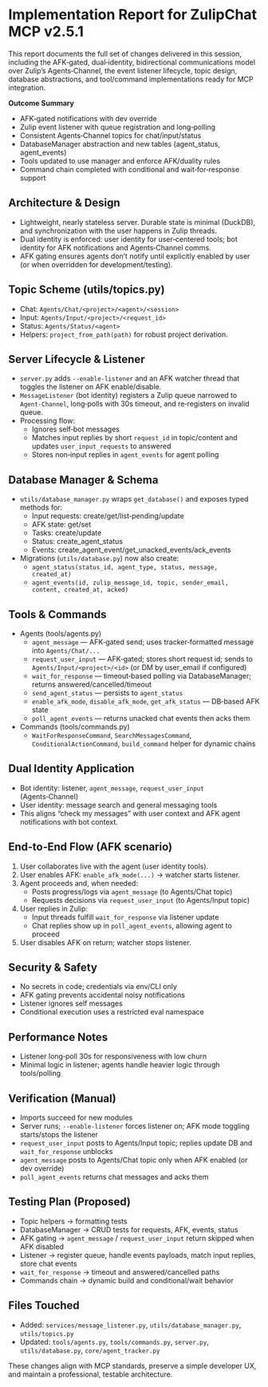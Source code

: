# Implementation Report for ZulipChat MCP v2.5.1

This report documents the full set of changes delivered in this session, including the AFK‑gated, dual‑identity, bidirectional communications model over Zulip’s Agents‑Channel, the event listener lifecycle, topic design, database abstractions, and tool/command implementations ready for MCP integration.

**Outcome Summary**
- AFK‑gated notifications with dev override
- Zulip event listener with queue registration and long‑polling
- Consistent Agents‑Channel topics for chat/input/status
- DatabaseManager abstraction and new tables (agent_status, agent_events)
- Tools updated to use manager and enforce AFK/duality rules
- Command chain completed with conditional and wait‑for‑response support

## Architecture & Design
- Lightweight, nearly stateless server. Durable state is minimal (DuckDB), and synchronization with the user happens in Zulip threads.
- Dual identity is enforced: user identity for user‑centered tools; bot identity for AFK notifications and Agents‑Channel comms.
- AFK gating ensures agents don’t notify until explicitly enabled by user (or when overridden for development/testing).

## Topic Scheme (utils/topics.py)
- Chat: `Agents/Chat/<project>/<agent>/<session>`
- Input: `Agents/Input/<project>/<request_id>`
- Status: `Agents/Status/<agent>`
- Helpers: `project_from_path(path)` for robust project derivation.

## Server Lifecycle & Listener
- `server.py` adds `--enable-listener` and an AFK watcher thread that toggles the listener on AFK enable/disable.
- `MessageListener` (bot identity) registers a Zulip queue narrowed to `Agent-Channel`, long‑polls with 30s timeout, and re‑registers on invalid queue.
- Processing flow:
  - Ignores self‑bot messages
  - Matches input replies by short `request_id` in topic/content and updates `user_input_requests` to answered
  - Stores non‑input replies in `agent_events` for agent polling

## Database Manager & Schema
- `utils/database_manager.py` wraps `get_database()` and exposes typed methods for:
  - Input requests: create/get/list‑pending/update
  - AFK state: get/set
  - Tasks: create/update
  - Status: create_agent_status
  - Events: create_agent_event/get_unacked_events/ack_events
- Migrations (`utils/database.py`) now also create:
  - `agent_status(status_id, agent_type, status, message, created_at)`
  - `agent_events(id, zulip_message_id, topic, sender_email, content, created_at, acked)`

## Tools & Commands
- Agents (tools/agents.py)
  - `agent_message` — AFK‑gated send; uses tracker‑formatted message into `Agents/Chat/...`
  - `request_user_input` — AFK‑gated; stores short request id; sends to `Agents/Input/<project>/<id>` (or DM by user_email if configured)
  - `wait_for_response` — timeout‑based polling via DatabaseManager; returns answered/cancelled/timeout
  - `send_agent_status` — persists to `agent_status`
  - `enable_afk_mode`, `disable_afk_mode`, `get_afk_status` — DB‑based AFK state
  - `poll_agent_events` — returns unacked chat events then acks them
- Commands (tools/commands.py)
  - `WaitForResponseCommand`, `SearchMessagesCommand`, `ConditionalActionCommand`, `build_command` helper for dynamic chains

## Dual Identity Application
- Bot identity: listener, `agent_message`, `request_user_input` (Agents‑Channel)
- User identity: message search and general messaging tools
- This aligns “check my messages” with user context and AFK agent notifications with bot context.

## End‑to‑End Flow (AFK scenario)
1. User collaborates live with the agent (user identity tools).
2. User enables AFK: `enable_afk_mode(...)` → watcher starts listener.
3. Agent proceeds and, when needed:
   - Posts progress/logs via `agent_message` (to Agents/Chat topic)
   - Requests decisions via `request_user_input` (to Agents/Input topic)
4. User replies in Zulip:
   - Input threads fulfill `wait_for_response` via listener update
   - Chat replies show up in `poll_agent_events`, allowing agent to proceed
5. User disables AFK on return; watcher stops listener.

## Security & Safety
- No secrets in code; credentials via env/CLI only
- AFK gating prevents accidental noisy notifications
- Listener ignores self messages
- Conditional execution uses a restricted eval namespace

## Performance Notes
- Listener long‑poll 30s for responsiveness with low churn
- Minimal logic in listener; agents handle heavier logic through tools/polling

## Verification (Manual)
- Imports succeed for new modules
- Server runs; `--enable-listener` forces listener on; AFK mode toggling starts/stops the listener
- `request_user_input` posts to Agents/Input topic; replies update DB and `wait_for_response` unblocks
- `agent_message` posts to Agents/Chat topic only when AFK enabled (or dev override)
- `poll_agent_events` returns chat messages and acks them

## Testing Plan (Proposed)
- Topic helpers → formatting tests
- DatabaseManager → CRUD tests for requests, AFK, events, status
- AFK gating → `agent_message` / `request_user_input` return skipped when AFK disabled
- Listener → register queue, handle events payloads, match input replies, store chat events
- `wait_for_response` → timeout and answered/cancelled paths
- Commands chain → dynamic build and conditional/wait behavior

## Files Touched
- Added: `services/message_listener.py`, `utils/database_manager.py`, `utils/topics.py`
- Updated: `tools/agents.py`, `tools/commands.py`, `server.py`, `utils/database.py`, `core/agent_tracker.py`

These changes align with MCP standards, preserve a simple developer UX, and maintain a professional, testable architecture.


